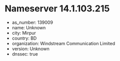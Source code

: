 # Nameserver 14.1.103.215

* as_number: 139009
* name: Unknown
* city: Mirpur
* country: BD
* organization: Windstream Communication Limited
* version: Unknown
* dnssec: true
